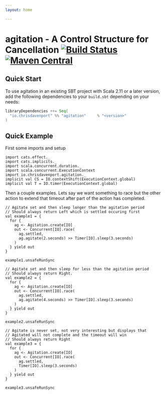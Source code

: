 ```yaml
---
layout: home

---
```


# agitation - A Control Structure for Cancellation [![Build Status](https://travis-ci.com/ChristopherDavenport/agitation.svg?branch=master)](https://travis-ci.com/ChristopherDavenport/agitation) [![Maven Central](https://maven-badges.herokuapp.com/maven-central/io.chrisdavenport/agitation_2.12/badge.svg)](https://maven-badges.herokuapp.com/maven-central/io.chrisdavenport/agitation_2.12)

## Quick Start

To use agitation in an existing SBT project with Scala 2.11 or a later version, add the following dependencies to your
`build.sbt` depending on your needs:

```scala
libraryDependencies ++= Seq(
  "io.chrisdavenport" %% "agitation"     % "<version>"
)
```

## Quick Example

First some imports and setup

```tut:silent
import cats.effect._
import cats.implicits._
import scala.concurrent.duration._
import scala.concurrent.ExecutionContext
import io.chrisdavenport.agitation._
implicit val CS = IO.contextShift(ExecutionContext.global)
implicit val T = IO.timer(ExecutionContext.global)
```

Then a couple examples. Lets say we want something to race but the other action to extend that timeout
after part of the action has completed.

```tut:book
// Agitate set and then sleep longer than the agitation period
// Should always return Left which is settled occuring first
val example1 = {
  for {
    ag <- Agitation.create[IO]
    out <- Concurrent[IO].race(
      ag.settled,
      ag.agitate(2.seconds) >> Timer[IO].sleep(3.seconds)
    )
  } yield out
}

example1.unsafeRunSync

// Agitate set and then sleep for less than the agitation period
// Should always return Right.
val example2 = {
  for {
    ag <- Agitation.create[IO]
    out <- Concurrent[IO].race(
      ag.settled,
      ag.agitate(4.seconds) >> Timer[IO].sleep(3.seconds)
    )
  } yield out
}

example2.unsafeRunSync

// Agitate is never set, not very interesting but displays that
// Agitated will not complete and the timeout will win
// Should always return Right
val example3 = {
  for {
    ag <- Agitation.create[IO]
    out <- Concurrent[IO].race(
      ag.settled,
      Timer[IO].sleep(3.seconds)
    )
  } yield out
}

example3.unsafeRunSync
```